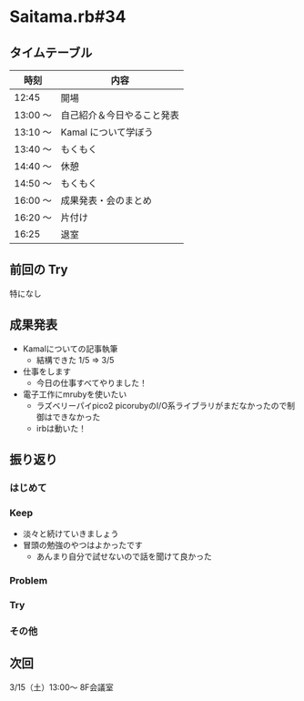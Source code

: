 # Saitama.rb#34

## タイムテーブル

| 時刻 | 内容 |
| --- | --- |
| 12:45 | 開場 |
| 13:00 ～  | 自己紹介＆今日やること発表 |
| 13:10 ～ | Kamal について学ぼう |
| 13:40 ～ | もくもく |
| 14:40 ～ | 休憩 |
| 14:50 ～ | もくもく |
| 16:00 ～ | 成果発表・会のまとめ |
| 16:20 ～ | 片付け |
| 16:25 | 退室 |

## 前回の Try
特になし

## 成果発表
- Kamalについての記事執筆
  - 結構できた 1/5 => 3/5
- 仕事をします
  - 今日の仕事すべてやりました！
- 電子工作にmrubyを使いたい
  - ラズベリーパイpico2 picorubyのI/O系ライブラリがまだなかったので制御はできなかった
  - irbは動いた！

## 振り返り
### はじめて

### Keep
- 淡々と続けていきましょう
- 冒頭の勉強のやつはよかったです
  - あんまり自分で試せないので話を聞けて良かった

### Problem

### Try

### その他

## 次回
3/15（土）13:00～ 8F会議室

